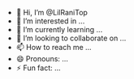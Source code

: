- 👋 Hi, I’m @LilRaniTop
- 👀 I’m interested in ...
- 🌱 I’m currently learning ...
- 💞️ I’m looking to collaborate on ...
- 📫 How to reach me ...
- 😄 Pronouns: ...
- ⚡ Fun fact: ...

<!---
LilRaniTop/LilRaniTop is a ✨ special ✨ repository because its `README.md` (this file) appears on your GitHub profile.
You can click the Preview link to take a look at your changes.
--->
